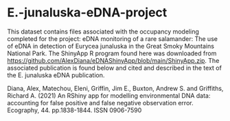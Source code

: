 # E.-junaluska-eDNA-project
This dataset contains files associated with the occupancy modeling completed for the project: eDNA monitoring of a rare salamander: The use of eDNA in detection of Eurycea junaluska in the Great Smoky Mountains National Park. The ShinyApp R program found here was downloaded from https://github.com/AlexDiana/eDNAShinyApp/blob/main/ShinyApp.zip. The associated publication is found below and cited and described in the text of the E. junaluska eDNA publication. 

Diana, Alex, Matechou, Eleni, Griffin, Jim E., Buxton, Andrew S. and Griffiths, Richard A. (2021) An RShiny app for modelling environmental DNA data: accounting for false positive and false negative observation error. Ecography, 44. pp.1838-1844. ISSN 0906-7590
